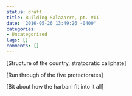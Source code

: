 ```yaml
---
status: draft
title: Building Salazarre, pt. VII
date: '2016-05-26 13:49:26 -0400'
categories:
- Uncategorized
tags: []
comments: []
---
```

[Structure of the country, stratocratic caliphate]

[Run through of the five protectorates]

[Bit about how the harbani fit into it all]
